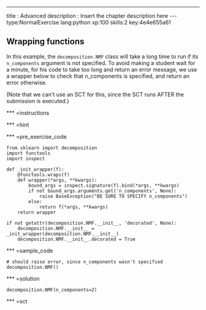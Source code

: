 ---
title       : Advanced
description : Insert the chapter description here
--- type:NormalExercise lang:python xp:100 skills:2 key:4e4e655a61
## Wrapping functions

In this example, the `decomposition.NMF` class will take a long time to run if its `n_components` argument is not specified.
To avoid making a student wait for a minute, for his code to take too long and return an error message, we use a wrapper
below to check that n_components is specified, and return an error otherwise.

(Note that we can't use an SCT for this, since the SCT runs AFTER the submission is executed.)

*** =instructions

*** =hint

*** =pre_exercise_code
```{python}
from sklearn import decomposition
import functools
import inspect

def _init_wrapper(f):
    @functools.wraps(f)
    def wrapper(*args, **kwargs):
        bound_args = inspect.signature(f).bind(*args, **kwargs)
        if not bound_args.arguments.get('n_components', None):
            raise BaseException("BE SURE TO SPECIFY n_components")
        else: 
            return f(*args, **kwargs)
    return wrapper
        
if not getattr(decomposition.NMF.__init__, 'decorated', None):
    decomposition.NMF.__init__ = _init_wrapper(decomposition.NMF.__init__)
    decomposition.NMF.__init__.decorated = True

```

*** =sample_code
```{python}
# should raise error, since n_components wasn't specified
decomposition.NMF()
```

*** =solution
```{python}
decomposition.NMF(n_components=2)
```

*** =sct
```{python}

```
